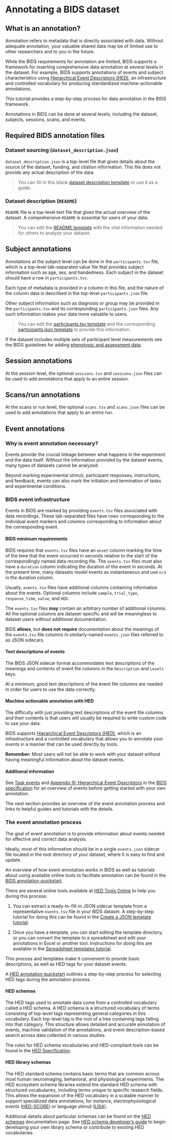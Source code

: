 # Annotating a BIDS dataset

## What is an annotation?

Annotation refers to metadata that is directly associated with data.
Without adequate annotation, your valuable shared data may be of limited
use to other researchers and to you in the future.

While the BIDS requirements for annotation are limited,
BIDS supports a framework for inserting comprehensive
data annotation at several levels in the dataset.
For example, BIDS supports annotations of events and subject characteristics using
[Hierarchical Event Descriptors (HED)](https://hed-examples.readthedocs.io/en/latest/index.html),
an infrastructure and controlled vocabulary for
producing standardized machine-actionable annotations.

This tutorial provides a step-by-step process for data annotation in the BIDS framework.

Annotations in BIDS can be done at several levels, including the dataset, subjects, sessions, scans, and events.

## Required BIDS annotation files

### Dataset sourcing (`dataset_description.json`)

`dataset_description.json` is a top-level file that gives details about the source of the dataset,
funding, and citation information.
This file does not provide any actual description of the data.

> You can fill in this blank [dataset description template](https://raw.githubusercontent.com/bids-standard/bids-starter-kit/main/templates/dataset_description.json) or use it as a guide.

### Dataset description (`README`)
`README` file is a top-level text file that gives the actual overview of the dataset.
A comprehensive `README` is essential for users of your data.

> You can edit the [README template](https://raw.githubusercontent.com/bids-standard/bids-starter-kit/main/templates/README.MD) with the vital information needed for others to analyze your dataset.

## Subject annotations
Annotations at the subject level can be done in the `participants.tsv` file,
which is a top-level tab-separated value file that provides
subject information such as age, sex, and handedness.
Each subject in the dataset should have a row in `participants.tsv`.

Each type of metadata is provided in a column in this file,
and the nature of the column data is described in the top-level
`participants.json` file.

Other subject information such as diagnosis or group may be provided
in the `participants.tsv` and its corresponding `participants.json` files.
Any such information makes your data more valuable to users.

> You can edit the [participants.tsv template](https://raw.githubusercontent.com/bids-standard/bids-starter-kit/main/templates/participants.tsv) and the corresponding
[participants.json template](https://raw.githubusercontent.com/bids-standard/bids-starter-kit/main/templates/participants.json)
to provide this information.

If the dataset includes multiple sets of participant level measurements see the BIDS guidelines
for adding [phenotypic and assessment data](https://bids-specification.readthedocs.io/en/stable/03-modality-agnostic-files.html#phenotypic-and-assessment-data).

## Session annotations

At the session level, the optional `sessions.tsv` and `sessions.json` files can be used to add
annotations that apply to an entire session.

## Scans/run annotations

At the scans or run level, the optional `scans.tsv` and `scans.json` files can be used to add
annotations that apply to an entire run.

## Event annotations

### Why is event annotation necessary?
Events provide the crucial linkage between what happens in the experiment
and the data itself.
Without the information provided by the dataset events,
many types of datasets cannot be analyzed.

Beyond marking experimental stimuli, participant responses, instructions,
and feedback, events can also mark the initiation and termination of tasks and experimental conditions.

### BIDS event infrastructure

Events in BIDS are marked by providing `events.tsv` files associated with data recordings.
These tab-separated files have rows corresponding to the individual event markers and
columns corresponding to information about the corresponding event.

#### BIDS minimum requirements
BIDS requires that `events.tsv` files have an `onset` column marking the
time of the time that the event occurred in seconds relative to the start
of the correspondingly named data recording file.
The `events.tsv` files must also have a `duration` column indicating
the duration of the event in seconds.
At the present time, many datasets model events as instantaneous
and use `n/a` in the duration column.

Usually, `events.tsv` files have additional columns containing
information about the events. Optional columns include `sample`,
`trial_type`, `response_time`, `value`, and `HED`.

The `events.tsv` files **may** contain an arbitrary number of additional columns.
All the optional columns are dataset-specific
and will be meaningless to dataset users
without additional documentation.

BIDS **allows**, but **does not require** documentation about the meanings
of the `events.tsv` file columns in similarly-named
`events.json` files referred to as JSON sidecars.

#### Text descriptions of events
The BIDS JSON sidecar format accommodates text descriptions of the meanings
and contents of event file columns in the
`Description` and `Levels` keys.

At a minimum, good text descriptions of the event file columns are needed in order
for users to use the data correctly.

#### Machine actionable annotation with HED

The difficulty with just providing text descriptions of the
event file columns and their contents is that users will usually
be required to write custom code to use your data.

BIDS supports [Hierarchical Event Descriptors (HED)](https://www.hed-resources.org),
which is an infrastructure and a controlled vocabulary that allows you to
annotate your events in a manner that can be used directly by tools.

**Remember:** Most users will not be able to work with your dataset
without having meaningful information about the dataset events.

#### Additional information
See [Task events](https://bids-specification.readthedocs.io/en/stable/04-modality-specific-files/05-task-events.html) and
[Appendix III: Hierarchical Event Descriptors](https://bids-specification.readthedocs.io/en/stable/99-appendices/03-hed.html)
in the [BIDS specification](https://bids-specification.readthedocs.io/en/stable/)
for an overview of events before getting started with your own annotation.

The next section provides an overview of the event annotation process
and links to helpful guides and tutorials with the details.

### The event annotation process

The goal of event annotation is to provide information about
events needed for effective and correct data analysis.

Ideally, most of this information should be in a single `events.json` sidecar file
located in the root directory of your dataset,
where it is easy to find and update.

An overview of how event annotation works in BIDS as well as tutorials
about using available online tools to facilitate annotation can be found in the
[BIDS annotation quickstart](https://www.hed-resources.org/en/latest/BidsAnnotationQuickstart.html).

There are several online tools available at
[HED Tools Online](https://hedtools.org)
to help you during this process:

1.  You can extract a ready-to-fill-in JSON sidecar template
    from a representative `events.tsv` file in your BIDS dataset.
    A step-by-step tutorial for doing this can be found in the
    [Create a JSON template tutorial](https://www.hed-resources.org/en/latest/BidsAnnotationQuickstart.html#create-a-json-template).

1.  Once you have a template, you can start editing the template directory,
    or you can convert the template to a spreadsheet and edit your
    annotations in Excel or another tool.
    Instructions for doing this are available in the
    [Spreadsheet templates tutorial](https://www.hed-resources.org/en/latest/BidsAnnotationQuickstart.html#spreadsheet-templates).

This process and templates make it convenient to provide basic
descriptions, as well as HED tags for your dataset events.

A [HED annotation quickstart](https://www.hed-resources.org/en/latest/HedAnnotationQuickstart.html)
outlines a step-by-step process for selecting HED tags during the annotation process.

#### HED schemas

The HED tags used to annotate data come from a controlled vocabulary called a HED schema.
A HED schema is a structured vocabulary of terms consisting of top-level tags representing general categories in this vocabulary.
Each top-level tag is the root of a tree containing tags falling into that category.
This structure allows detailed and accurate annotation of events,
machine validation of the annotations,
and event description-based search across data collected in various studies.

The rules for HED schema vocabularies and HED-compliant tools can be found in the [HED Specification](https://hed-specification.readthedocs.io/en/latest/).

#### HED library schemas

The HED standard schema contains basic terms that are common across most human neuroimaging, behavioral, and physiological experiments.
The HED ecosystem schema libraries extend the standard HED schema with structured vocabularies, including terms unique to specific research fields.
This allows the expansion of the HED vocabulary in a scalable manner to support specialized data annotations,
for instance, electrophysiological events ([HED-SCORE](https://github.com/hed-standard/hed-schemas/tree/main/library_schemas/score)) or language stimuli ([LISA](https://github.com/hed-standard/hed-schemas/tree/main/library_schemas/lisa)).

Additional details about particular schemas can be found on the [HED schemas](https://hed-schemas.readthedocs.io/en/latest/index.html) documentation page.
See [HED schema developer’s guide](https://www.hed-resources.org/en/latest/HedSchemaDevelopersGuide.html)
to begin developing your own library schema or contribute to existing HED vocabularies.
